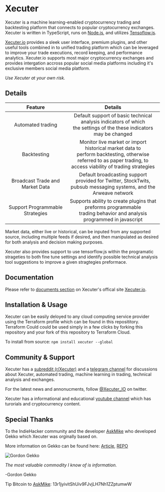 # Xecuter

Xecuter is a machine learning-enabled cryptocurrency trading and backtesting platform that connects to popular cryptocurrency exchanges. Xecuter is written in TypeScript, runs on [Node.js](http://nodejs.org), and utilizes [Tensoflow.js](https://www.tensorflow.org/js).

[Xecuter.io](https://www.Xecuter.io) provides a sleek user interface, premium plugins, and other useful tools combined in to unified trading platform which can be leveraged to improve your trade executions, record keeping, and performance analytics. Xecuter.io supports most major cryptocurrency exchanges and provides intergation accross popular social media platforms including it's exclusive  members social media platform.

*Use Xecuter at your own risk.*

## Details

| Feature 	| Details 	|
|:-------------------------------:	|:--------------------------------------------------------------------------------------------------------------------------------------------------------------------:	|
| Automated trading 	| Default support of basic technical analysis indicators of which <br>the settings of the these indicators may be changed 	|
| Backtesting 	| Monitor live market or import historical market data to<br>perform backtesting, otherwise referred to as paper trading, to<br>access viability of trading strategies 	|
| Broadcast Trade and Market Data 	| Default broadcasting support provided for Twitter, StockTwits,<br>pubsub messaging systems, and the Arweave network 	|
| Support Programmable Strategies 	| Supports ability to create plugins that preforms programmable<br>trading behavior and analysis programmed in javascript 	|

Market data, either live or historical, can be inputed from any supported source, including multiple feeds if desired, and then manipulated as desired for both analysis and decision making purposes.

Xecuter also provides support to use tensorflow.js within the programatic strageties to both fine tune settings and identify possible technical analysis tool suggestions to improve a given stragtegies preformace. 

## Documentation

Please refer to [documents section](https://docs.xecuter.io) on Xecuter's offical site [Xecuter.io](https://www.xecuter.io).

## Installation & Usage

Xecuter can be easily deloyed to any cloud computing service provider using the Terraform profile which can be found in this reposititory. Terraform Could could be used simply in a few clicks by forking this repository and your fork of this repository to Terraform Cloud.

To install from source:
`
npm install xecuter --global
`

## Community & Support

Xecuter has a [subreddit (r/Xecuter)](https://www.reddit.com/r/Xecuter/) and a [telegram channel](https://t.me/xecuteroffical) for discussions about Xecuter, automated trading, machine learning in trading, technical analysis and exchanges. 

For the latest news and annonucments, follow [@Xecuter_IO](https://twitter.com/Xecuter_IO) on twitter.

Xecuter has a informational and educational [youtube channel](https://www.youtube.com/channel/UCmvFJnLpX9MgiNfgGy3_iFQ/featured) which has turorials and cryptocurrency content.

## Special Thanks

To the IndieHacker community and the developer [AskMike](https://github.com/askmike) who developed Gekko which Xecuter was orginally based on.

More information on Gekko can be found here: 
[Article](https://medium.com/@gekkoplus/archiving-open-source-gekko-dba02e6efc7), [REPO](https://github.com/askmike/gekko)

![Gordon Gekko](http://mikevanrossum.nl/static/gekko.jpg)

*The most valuable commodity I know of is information.*

-Gordon Gekko

Tip Bitcoin to [AskMike](https://github.com/askmike): 13r1jyivitShUiv9FJvjLH7Nh1ZZptumwW
